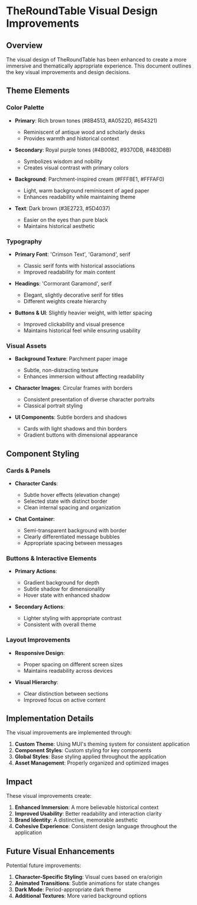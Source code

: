 # TheRoundTable Visual Design Improvements

## Overview

The visual design of TheRoundTable has been enhanced to create a more immersive and thematically appropriate experience. This document outlines the key visual improvements and design decisions.

## Theme Elements

### Color Palette

- **Primary**: Rich brown tones (#8B4513, #A0522D, #654321)
  - Reminiscent of antique wood and scholarly desks
  - Provides warmth and historical context

- **Secondary**: Royal purple tones (#4B0082, #9370DB, #483D8B)
  - Symbolizes wisdom and nobility
  - Creates visual contrast with primary colors

- **Background**: Parchment-inspired cream (#FFF8E1, #FFFAF0)
  - Light, warm background reminiscent of aged paper
  - Enhances readability while maintaining theme

- **Text**: Dark brown (#3E2723, #5D4037)
  - Easier on the eyes than pure black
  - Maintains historical aesthetic

### Typography

- **Primary Font**: 'Crimson Text', 'Garamond', serif
  - Classic serif fonts with historical associations
  - Improved readability for main content

- **Headings**: 'Cormorant Garamond', serif
  - Elegant, slightly decorative serif for titles
  - Different weights create hierarchy

- **Buttons & UI**: Slightly heavier weight, with letter spacing
  - Improved clickability and visual presence
  - Maintains historical feel while ensuring usability

### Visual Assets

- **Background Texture**: Parchment paper image
  - Subtle, non-distracting texture
  - Enhances immersion without affecting readability

- **Character Images**: Circular frames with borders
  - Consistent presentation of diverse character portraits
  - Classical portrait styling

- **UI Components**: Subtle borders and shadows
  - Cards with light shadows and thin borders
  - Gradient buttons with dimensional appearance

## Component Styling

### Cards & Panels

- **Character Cards**:
  - Subtle hover effects (elevation change)
  - Selected state with distinct border
  - Clean internal spacing and organization

- **Chat Container**:
  - Semi-transparent background with border
  - Clearly differentiated message bubbles
  - Appropriate spacing between messages

### Buttons & Interactive Elements

- **Primary Actions**:
  - Gradient background for depth
  - Subtle shadow for dimensionality
  - Hover state with enhanced shadow

- **Secondary Actions**:
  - Lighter styling with appropriate contrast
  - Consistent with overall theme

### Layout Improvements

- **Responsive Design**:
  - Proper spacing on different screen sizes
  - Maintains readability across devices

- **Visual Hierarchy**:
  - Clear distinction between sections
  - Improved focus on active content

## Implementation Details

The visual improvements are implemented through:

1. **Custom Theme**: Using MUI's theming system for consistent application
2. **Component Styles**: Custom styling for key components
3. **Global Styles**: Base styling applied throughout the application
4. **Asset Management**: Properly organized and optimized images

## Impact

These visual improvements create:

1. **Enhanced Immersion**: A more believable historical context
2. **Improved Usability**: Better readability and interaction clarity
3. **Brand Identity**: A distinctive, memorable aesthetic
4. **Cohesive Experience**: Consistent design language throughout the application

## Future Visual Enhancements

Potential future improvements:

1. **Character-Specific Styling**: Visual cues based on era/origin
2. **Animated Transitions**: Subtle animations for state changes
3. **Dark Mode**: Period-appropriate dark theme
4. **Additional Textures**: More varied background options
